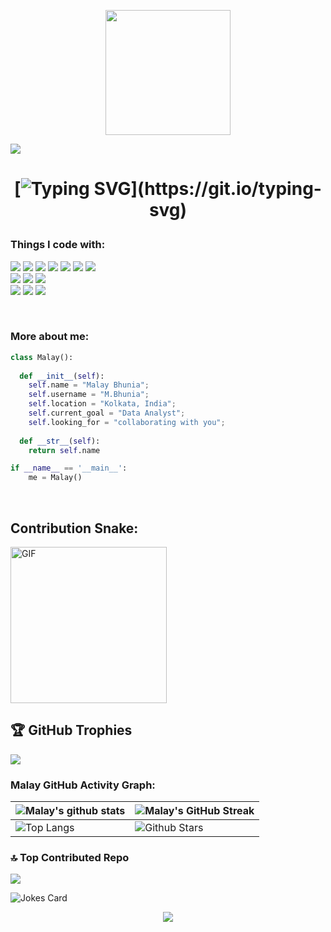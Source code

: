 
<p align="center">
  <img src="https://github.com/thompsonemerson/thompsonemerson/raw/master/cover-thompson.png" height="200"/>
</p>
<a href="#"><img src="https://user-images.githubusercontent.com/73097560/115834477-dbab4500-a447-11eb-908a-139a6edaec5c.gif"></a>
<p>
<!--   <h1 align="center"><b>Hello World, I'm Malay 👋</b></h1> -->
   
  <h1 align="center">
    
[![Typing SVG](https://readme-typing-svg.herokuapp.com?font=Press+Start+2P&pause=1000&color=ff0000&size=15&center=true&lines=Hello+Friends,+I'm+Malay.;Welcome+to+my+Github+Page!)](https://git.io/typing-svg)


### Things I code with: 
                         
 <p>
<img src="https://img.shields.io/badge/c-%2300599C.svg?style=for-the-badge&logo=c&logoColor=white"/>
<img src="https://img.shields.io/badge/C%2B%2B-00599C?style=for-the-badge&logo=c%2B%2B&logoColor=white" />
<img src="https://img.shields.io/badge/Python-FFD43B?style=for-the-badge&logo=python&logoColor=blue" />
<img src="https://img.shields.io/badge/power_bi-F2C811?style=for-the-badge&logo=powerbi&logoColor=black"/>
<img src="https://img.shields.io/badge/MySQL-005C84?style=for-the-badge&logo=mysql&logoColor=white" />
<img src="https://img.shields.io/badge/postgres-%23316192.svg?style=for-the-badge&logo=postgresql&logoColor=white"/>
<img src="https://img.shields.io/badge/MongoDB-%234ea94b.svg?style=for-the-badge&logo=mongodb&logoColor=white"/><br>
<img src="https://img.shields.io/badge/pandas-%23150458.svg?style=for-the-badge&logo=pandas&logoColor=white"/>
<img src="https://img.shields.io/badge/Numpy-777BB4?style=for-the-badge&logo=numpy&logoColor=white" />
<img src="https://img.shields.io/badge/Matplotlib-%23ffffff.svg?style=for-the-badge&logo=Matplotlib&logoColor=black"/><br>
<img src="https://img.shields.io/badge/git-%23F05033.svg?style=for-the-badge&logo=git&logoColor=white"/>
<img src="https://img.shields.io/badge/github-%23121011.svg?style=for-the-badge&logo=github&logoColor=white"/>
<img src="https://img.shields.io/badge/VSCode-0078D4?style=for-the-badge&logo=visual%20studio%20code&logoColor=white" />
   </p>
<br>
  
<!--  ### More about me
- 🔭 I’m currently prepairing materials to crack interview :grin:
- 👯 I’m looking to collaborate with other Developers :wink:
- 🥅 2021 Goals: Contribute to Open Source projects
- 💬 Ask me about anything, I am happy to help :smile:
- 📬 How to reach me: [Let's get in touch!](https://www.linkedin.com/in/jagwithyou/)
- 🧗 I try to: Go beyond and push the bounds
- ⚡ Fun fact: I love connecting with different people :raised_hands:
    -->
### More about me:
```python
class Malay():
    
  def __init__(self):
    self.name = "Malay Bhunia";
    self.username = "M.Bhunia";
    self.location = "Kolkata, India";
    self.current_goal = "Data Analyst";
    self.looking_for = "collaborating with you";
  
  def __str__(self):
    return self.name

if __name__ == '__main__':
    me = Malay()
```

   
</p>

<br>

## Contribution Snake:
<!-- ![snake gif](https://github.com/null3000/null3000/blob/output/github-contribution-grid-snake.svg) -->
<img align="centre" style="height:250px" alt="GIF" src="https://github.com/null3000/null3000/blob/output/github-contribution-grid-snake.svg" />


## 🏆 GitHub Trophies
![](https://github-profile-trophy.vercel.app/?username=malaybhunia&theme=radical&no-frame=false&no-bg=true&margin-w=4)

### Malay GitHub Activity Graph:

| ![Malay's github stats](https://github-readme-stats.vercel.app/api?username=malaybhunia&show_icons=true&theme=tokyonight) | ![Malay's GitHub Streak](https://github-readme-streak-stats.herokuapp.com/?user=malaybhunia&theme=tokyonight) |
| --- | --- |
| ![Top Langs](https://github-readme-stats.vercel.app/api/top-langs/?username=malaybhunia&theme=dark&hide_border=false&include_all_commits=false&count_private=false&layout=compact) | ![Github Stars](https://github-readme-stats.vercel.app/api?username=malaybhunia&show_icons=true&locale=en&count_private=true&hide_rank=true&custom_title=My%20GitHub%20Stats&disable_animations=true&theme=tokyonight) |

### 🔝 Top Contributed Repo
![](https://github-contributor-stats.vercel.app/api?username=malaybhunia&limit=5&theme=dark&combine_all_yearly_contributions=true)

![Jokes Card](https://readme-jokes.vercel.app/api?theme=tokyonight)
<br>
<p align="center"><img src="https://github.com/thmsgbrt/thmsgbrt/workflows/README%20build/badge.svg" /></p>
<br>
